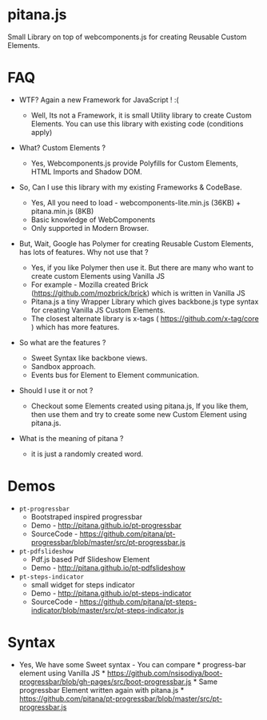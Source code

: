 # pitana.js
Small Library on top of webcomponents.js for creating Reusable Custom Elements.

# FAQ

* WTF? Again a new Framework for JavaScript ! :(
    * Well, Its not a Framework, it is small Utility library to create Custom Elements. 
    You can use this library with existing code (conditions apply)
* What? Custom Elements ?
    * Yes, Webcomponents.js provide Polyfills for Custom Elements, HTML Imports and Shadow DOM.
* So, Can I use this library with my existing Frameworks & CodeBase.
    * Yes, All you need to load - webcomponents-lite.min.js (36KB) + pitana.min.js (8KB)
    * Basic knowledge of WebComponents
    * Only supported in Modern Browser.
* But, Wait, Google has Polymer for creating Reusable Custom Elements, has lots of features. Why not use that ?
    * Yes, if you like Polymer then use it. But there are many who want to create custom Elements using Vanilla JS
    * For example - Mozilla created Brick (https://github.com/mozbrick/brick) which is written in Vanilla JS
    * Pitana.js a tiny Wrapper Library which gives backbone.js type syntax for creating Vanilla JS Custom Elements.
    * The closest alternate library is x-tags ( https://github.com/x-tag/core ) which has more features.
* So what are the features ?
    * Sweet Syntax like backbone views.
    * Sandbox approach.
    * Events bus for Element to Element communication.
    
* Should I use it or not ?
    * Checkout some Elements created using pitana.js, If you like them, then use them and 
    try to create some new Custom Element using pitana.js.
    
* What is the meaning of pitana ?
    * it is just a randomly created word.


# Demos

* ```pt-progressbar```
   * Bootstraped inspired progressbar
   * Demo - http://pitana.github.io/pt-progressbar
   * SourceCode - https://github.com/pitana/pt-progressbar/blob/master/src/pt-progressbar.js
* ```pt-pdfslideshow```
   * Pdf.js based Pdf Slideshow Element
   * Demo - http://pitana.github.io/pt-pdfslideshow
* ```pt-steps-indicator```
   * small widget for steps indicator
   * Demo - http://pitana.github.io/pt-steps-indicator
   * SourceCode - https://github.com/pitana/pt-steps-indicator/blob/master/src/pt-steps-indicator.js

   

# Syntax

* Yes, We have some Sweet syntax - You can compare
      * progress-bar element using Vanilla JS
         * https://github.com/nsisodiya/boot-progressbar/blob/gh-pages/src/boot-progressbar.js
      * Same progressbar Element written again with pitana.js
         * https://github.com/pitana/pt-progressbar/blob/master/src/pt-progressbar.js



 
